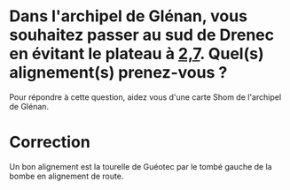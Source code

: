 ﻿# Dans l'archipel de Glénan, vous souhaitez passer au sud de Drenec en évitant le plateau à <u>2,7</u>. Quel(s) alignement(s) prenez-vous ?

Pour répondre à cette question, aidez vous d'une carte Shom de l'archipel de Glénan.

# Correction

Un bon alignement est la tourelle de Guéotec par le tombé gauche de la bombe en alignement de route.



